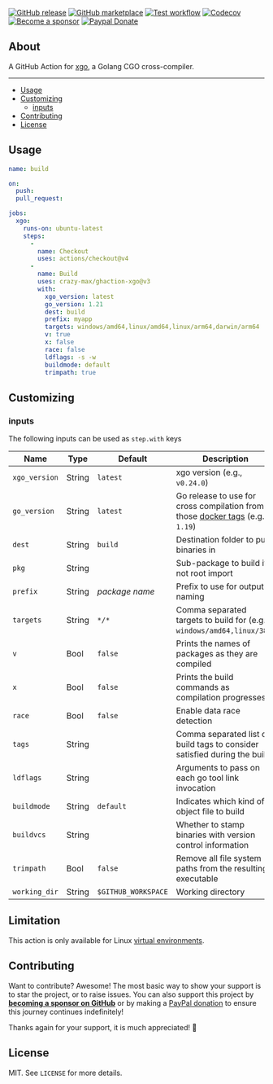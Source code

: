 [![GitHub release](https://img.shields.io/github/release/crazy-max/ghaction-xgo.svg?style=flat-square)](https://github.com/crazy-max/ghaction-xgo/releases/latest)
[![GitHub marketplace](https://img.shields.io/badge/marketplace-golang--cgo--cross--compiler-blue?logo=github&style=flat-square)](https://github.com/marketplace/actions/golang-cgo-cross-compiler)
[![Test workflow](https://img.shields.io/github/actions/workflow/status/crazy-max/ghaction-xgo/test.yml?branch=master&label=test&logo=github&style=flat-square)](https://github.com/crazy-max/ghaction-xgo/actions?workflow=test)
[![Codecov](https://img.shields.io/codecov/c/github/crazy-max/ghaction-xgo?logo=codecov&style=flat-square)](https://codecov.io/gh/crazy-max/ghaction-xgo)
[![Become a sponsor](https://img.shields.io/badge/sponsor-crazy--max-181717.svg?logo=github&style=flat-square)](https://github.com/sponsors/crazy-max)
[![Paypal Donate](https://img.shields.io/badge/donate-paypal-00457c.svg?logo=paypal&style=flat-square)](https://www.paypal.me/crazyws)

## About

A GitHub Action for [xgo](https://github.com/crazy-max/xgo), a Golang CGO
cross-compiler.

___

* [Usage](#usage)
* [Customizing](#customizing)
  * [inputs](#inputs)
* [Contributing](#contributing)
* [License](#license)

## Usage

```yaml
name: build

on:
  push:
  pull_request:

jobs:
  xgo:
    runs-on: ubuntu-latest
    steps:
      -
        name: Checkout
        uses: actions/checkout@v4
      -
        name: Build
        uses: crazy-max/ghaction-xgo@v3
        with:
          xgo_version: latest
          go_version: 1.21
          dest: build
          prefix: myapp
          targets: windows/amd64,linux/amd64,linux/arm64,darwin/arm64
          v: true
          x: false
          race: false
          ldflags: -s -w
          buildmode: default
          trimpath: true
```

## Customizing

### inputs

The following inputs can be used as `step.with` keys

| Name          | Type    | Default             | Description                                                                                                                  |
|---------------|---------|---------------------|------------------------------------------------------------------------------------------------------------------------------|
| `xgo_version` | String  | `latest`            | xgo version (e.g., `v0.24.0`)                                                                                                |
| `go_version`  | String  | `latest`            | Go release to use for cross compilation from those [docker tags](https://hub.docker.com/r/crazymax/xgo/tags/) (e.g., `1.19`) |
| `dest`        | String  | `build`             | Destination folder to put binaries in                                                                                        |
| `pkg`         | String  |                     | Sub-package to build if not root import                                                                                      |
| `prefix`      | String  | _package name_      | Prefix to use for output naming                                                                                              |
| `targets`     | String  | `*/*`               | Comma separated targets to build for (e.g. `windows/amd64,linux/386`)                                                        |
| `v`           | Bool    | `false`             | Prints the names of packages as they are compiled                                                                            |
| `x`           | Bool    | `false`             | Prints the build commands as compilation progresses                                                                          |
| `race`        | Bool    | `false`             | Enable data race detection                                                                                                   |
| `tags`        | String  |                     | Comma separated list of build tags to consider satisfied during the build                                                    |
| `ldflags`     | String  |                     | Arguments to pass on each go tool link invocation                                                                            |
| `buildmode`   | String  | `default`           | Indicates which kind of object file to build                                                                                 |
| `buildvcs`    | String  |                     | Whether to stamp binaries with version control information                                                                   |
| `trimpath`    | Bool    | `false`             | Remove all file system paths from the resulting executable                                                                   |
| `working_dir` | String  | `$GITHUB_WORKSPACE` | Working directory                                                                                                            |

## Limitation

This action is only available for Linux [virtual environments](https://help.github.com/en/articles/virtual-environments-for-github-actions#supported-virtual-environments-and-hardware-resources).

## Contributing

Want to contribute? Awesome! The most basic way to show your support is to star
the project, or to raise issues. You can also support this project by [**becoming a sponsor on GitHub**](https://github.com/sponsors/crazy-max)
or by making a [PayPal donation](https://www.paypal.me/crazyws) to ensure this
journey continues indefinitely!

Thanks again for your support, it is much appreciated! :pray:

## License

MIT. See `LICENSE` for more details.
